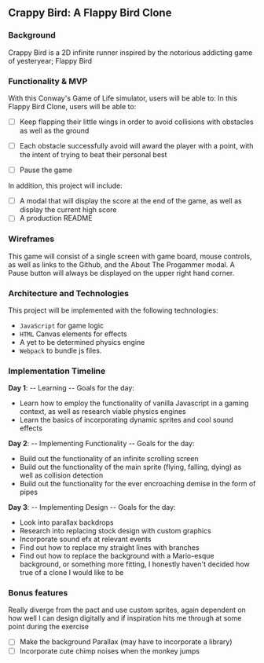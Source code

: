 ## Crappy Bird: A Flappy Bird Clone

### Background

Crappy Bird is a 2D infinite runner inspired by the notorious addicting game of yesteryear; Flappy Bird

### Functionality & MVP  

With this Conway's Game of Life simulator, users will be able to:
In this Flappy Bird Clone, users will be able to:

- [ ] Keep flapping their little wings in order to avoid collisions with obstacles as well as the ground
- [ ] Each obstacle successfully avoid will award the player with a point, with the intent of trying to beat their personal best
- [ ] Pause the game


In addition, this project will include:

- [ ] A modal that will display the score at the end of the game, as well as display the current high score
- [ ] A production README

### Wireframes

This game will consist of a single screen with game board, mouse controls, as well as links to the Github,
and the About The Progammer modal.  A Pause button will always be displayed on the upper right hand corner.


### Architecture and Technologies

This project will be implemented with the following technologies:

- `JavaScript` for game logic
-  `HTML` Canvas elements for effects
- A yet to be determined physics engine
- `Webpack` to bundle js files.


### Implementation Timeline

**Day 1**:  -- Learning --
  Goals for the day:

- Learn how to employ the functionality of vanilla Javascript in a gaming context, as well as research viable physics engines
- Learn the basics of incorporating dynamic sprites and cool sound effects

**Day 2**: -- Implementing Functionality --
  Goals for the day:

- Build out the functionality of an infinite scrolling screen
- Build out the functionality of the main sprite (flying, falling, dying) as well as collision detection
- Build out the functionality for the ever encroaching demise in the form of pipes

**Day 3**: -- Implementing Design --
  Goals for the day:

- Look into parallax backdrops
- Research into replacing stock design with custom graphics
- Incorporate sound efx at relevant events
- Find out how to replace my straight lines with branches
- Find out how to replace the background with a Mario-esque background, or something more fitting, I honestly haven't decided how true of a clone I would like to be


### Bonus features

Really diverge from the pact and use custom sprites, again dependent on how well I can design digitally and if inspiration hits me through at some point during the exercise

- [ ] Make the background Parallax (may have to incorporate a library)
- [ ] Incorporate cute chimp noises when the monkey jumps
